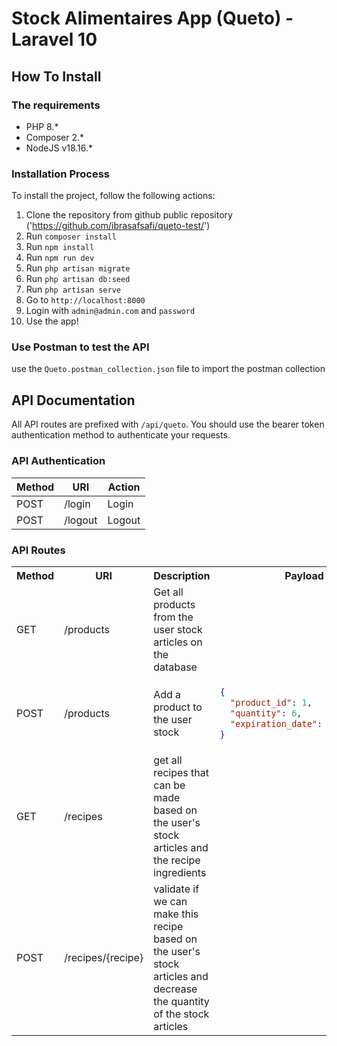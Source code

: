 # Stock Alimentaires App (Queto) - Laravel 10

## How To Install

### The requirements

- PHP 8.*
- Composer 2.*
- NodeJS v18.16.*

### Installation Process

To install the project, follow the following actions:

1. Clone the repository from github public repository ('https://github.com/ibrasafsafi/queto-test/')
2. Run `composer install`
3. Run `npm install`
4. Run `npm run dev`
5. Run `php artisan migrate`
6. Run `php artisan db:seed`
7. Run `php artisan serve`
8. Go to `http://localhost:8000`
9. Login with `admin@admin.com` and `password`
10. Use the app!

### Use Postman to test the API

use the `Queto.postman_collection.json` file to import the postman collection

## API Documentation

All API routes are prefixed with `/api/queto`.
You should use the bearer token authentication method to authenticate your requests.

### API Authentication

| Method | URI     | Action |
|--------|---------|--------|
| POST   | /login  | Login  |
| POST   | /logout | Logout |

### API Routes

<table>
<tr>
<th>Method</th>
<th>URI</th>
<th>Description</th>
<th>Payload</th>
</tr>

<tr>
<td>GET</td>
<td>/products</td>
<td>Get all products from the user stock articles on the database</td>
<td></td>
</tr>

<tr>
<td>POST</td>
<td>/products</td>
<td>Add a product to the user stock</td>
<td>

```json
{
  "product_id": 1,
  "quantity": 6,
  "expiration_date": "2024-01-12"
}
```

</td>

</tr>

<tr>
<td>GET</td>
<td>/recipes</td>
<td>get all recipes that can be made based on the user's stock articles and the recipe ingredients</td>
<td></td>
</tr>

<tr>
<td>POST</td>
<td>/recipes/{recipe}</td>
<td>validate if we can make this recipe based on the user's stock articles and decrease the quantity of the stock articles </td>
<td></td>
</tr>
</table>
